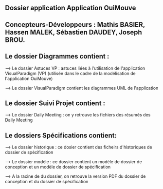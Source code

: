 ## Dossier application Application OuiMouve

## Concepteurs-Développeurs : Mathis BASIER, Hassen MALEK, Sébastien DAUDEY, Joseph BROU.

## Le dossier Diagrammes contient :

--> Le dossier Astuces VP : astuces liées à l'utilisation de l'application VisualParadigm (VP) (utilisée dans le cadre de la modélisation de l'application OuiMouve)


--> Le dossier VisualParadigm contient les diagrammes UML de l'application

 

## Le dossier Suivi Projet contient : 

--> Le dossier Daily Meeting : on y retrouve les fichiers des résumés des Daily Meeting


## Le dossiers Spécifications contient:

--> Le dossier historique : ce dosier contient des ficheirs d'historiques de dossier de spécification

--> Le dossier modèle : ce dossier contient un modèle de dossier de conception et un modèle de dossier 	de spécification

--> A la racine de du dossier, on retrouve la version PDF du dossier de conception et du dossier de spécification 
